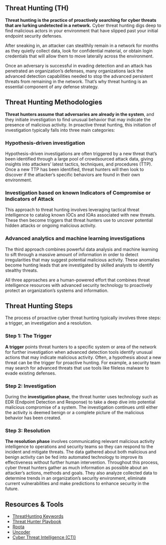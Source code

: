 Threat Hunting (TH)
-------------------

**Threat hunting is the practice of proactively searching for cyber threats that are lurking undetected in a network.** Cyber threat hunting digs deep to find malicious actors in your environment that have slipped past your initial endpoint security defenses.

After sneaking in, an attacker can stealthily remain in a network for months as they quietly collect data, look for confidential material, or obtain login credentials that will allow them to move laterally across the environment.

Once an adversary is successful in evading detection and an attack has penetrated an organization’s defenses, many organizations lack the advanced detection capabilities needed to stop the advanced persistent threats from remaining in the network. That’s why threat hunting is an essential component of any defense strategy.

Threat Hunting Methodologies
----------------------------

**Threat hunters assume that adversaries are already in the system**, and they initiate investigation to find unusual behavior that may indicate the presence of malicious activity. In proactive threat hunting, this initiation of investigation typically falls into three main categories:
### Hypothesis-driven investigation
Hypothesis-driven investigations are often triggered by a new threat that’s been identified through a large pool of crowdsourced attack data, giving insights into attackers’ latest tactics, techniques, and procedures (TTP). Once a new TTP has been identified, threat hunters will then look to discover if the attacker’s specific behaviors are found in their own environment.
### Investigation based on known Indicators of Compromise or Indicators of Attack
This approach to threat hunting involves leveraging tactical threat intelligence to catalog known IOCs and IOAs associated with new threats. These then become triggers that threat hunters use to uncover potential hidden attacks or ongoing malicious activity.
### Advanced analytics and machine learning investigations

The third approach combines powerful data analysis and machine learning to sift through a massive amount of information in order to detect irregularities that may suggest potential malicious activity. These anomalies become hunting leads that are investigated by skilled analysts to identify stealthy threats.

All three approaches are a human-powered effort that combines threat intelligence resources with advanced security technology to proactively protect an organization’s systems and information.

Threat Hunting Steps
--------------------
The process of proactive cyber threat hunting typically involves three steps: a trigger, an investigation and a resolution.
### Step 1: The Trigger
**A trigger** points threat hunters to a specific system or area of the network for further investigation when advanced detection tools identify unusual actions that may indicate malicious activity. Often, a hypothesis about a new threat can be the trigger for proactive hunting. For example, a security team may search for advanced threats that use tools like fileless malware to evade existing defenses.
### Step 2: Investigation
During the **investigation phase**, the threat hunter uses technology such as EDR (Endpoint Detection and Response) to take a deep dive into potential malicious compromise of a system. The investigation continues until either the activity is deemed benign or a complete picture of the malicious behavior has been created.
### Step 3: Resolution
**The resolution phase** involves communicating relevant malicious activity intelligence to operations and security teams so they can respond to the incident and mitigate threats. The data gathered about both malicious and benign activity can be fed into automated technology to improve its effectiveness without further human intervention.
Throughout this process, cyber threat hunters gather as much information as possible about an attacker’s actions, methods and goals. They also analyze collected data to determine trends in an organization’s security environment, eliminate current vulnerabilities and make predictions to enhance security in the future.

Resources & Tools
-----------------
- [ThreatHunting Keywords](https://mthcht.github.io/ThreatHunting-Keywords/)
- [Threat Hunter Playbook](https://threathunterplaybook.com/intro.html)
- [Roota](https://roota.io/)
- [Uncoder](https://uncoder.io/)
- [Cyber Threat Intelligence (CTI)](https://github.com/MrM8BRH/CRLJ/blob/main/Blue%20Team%20%26%20SOC%20Analyst/Cyber%20Threat%20Intelligence.md)
